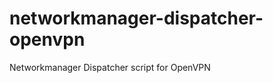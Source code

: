 networkmanager-dispatcher-openvpn
=================================

Networkmanager Dispatcher script for OpenVPN
